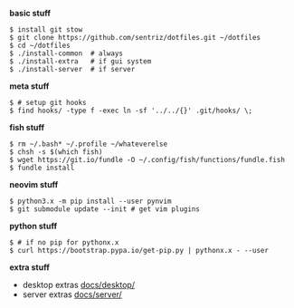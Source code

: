 **basic stuff**
```shell
$ install git stow
$ git clone https://github.com/sentriz/dotfiles.git ~/dotfiles
$ cd ~/dotfiles
$ ./install-common  # always
$ ./install-extra   # if gui system
$ ./install-server  # if server
```

**meta stuff**
```shell
$ # setup git hooks
$ find hooks/ -type f -exec ln -sf '../../{}' .git/hooks/ \;
```

**fish stuff**
```shell
$ rm ~/.bash* ~/.profile ~/whateverelse
$ chsh -s $(which fish)
$ wget https://git.io/fundle -O ~/.config/fish/functions/fundle.fish
$ fundle install
```

**neovim stuff**
```shell
$ python3.x -m pip install --user pynvim
$ git submodule update --init # get vim plugins
```

**python stuff**
```shell
$ # if no pip for pythonx.x
$ curl https://bootstrap.pypa.io/get-pip.py | pythonx.x - --user
```

**extra stuff**
  - desktop extras [docs/desktop/](https://github.com/sentriz/dotfiles/tree/master/docs/desktop)  
  - server extras [docs/server/](https://github.com/sentriz/dotfiles/tree/master/docs/server)  
